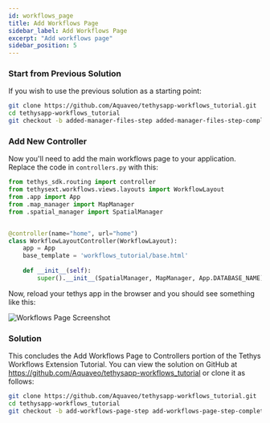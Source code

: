 ```yaml
---
id: workflows_page
title: Add Workflows Page
sidebar_label: Add Workflows Page
excerpt: "Add workflows page"
sidebar_position: 5
---
```


### Start from Previous Solution
If you wish to use the previous solution as a starting point:

```bash
git clone https://github.com/Aquaveo/tethysapp-workflows_tutorial.git
cd tethysapp-workflows_tutorial
git checkout -b added-manager-files-step added-manager-files-step-complete
```

### Add New Controller

Now you'll need to add the main workflows page to your application. Replace the code in `controllers.py` with this:

```python title="/tethysapp/workflows_tutorial/controllers.py"
from tethys_sdk.routing import controller
from tethysext.workflows.views.layouts import WorkflowLayout
from .app import App
from .map_manager import MapManager
from .spatial_manager import SpatialManager


@controller(name="home", url="home")
class WorkflowLayoutController(WorkflowLayout):
    app = App
    base_template = 'workflows_tutorial/base.html'
    
    def __init__(self):
        super().__init__(SpatialManager, MapManager, App.DATABASE_NAME)
```

Now, reload your tethys app in the browser and you should see something like this:

![Workflows Page Screenshot](/img/workflows-page-final-screenshot.png)

### Solution
This concludes the Add Workflows Page to Controllers portion of the Tethys Workflows Extension Tutorial. You can view the solution on GitHub at https://github.com/Aquaveo/tethysapp-workflows_tutorial or clone it as follows:

```bash
git clone https://github.com/Aquaveo/tethysapp-workflows_tutorial.git
cd tethysapp-workflows_tutorial
git checkout -b add-workflows-page-step add-workflows-page-step-complete
```